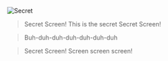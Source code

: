 ![Secret](https://patikermo.com/gif/secret.gif)

> Secret Screen! This is the secret Secret Screen!

> Buh-duh-duh-duh-duh-duh-duh

> Secret Screen! Screen screen screen!
